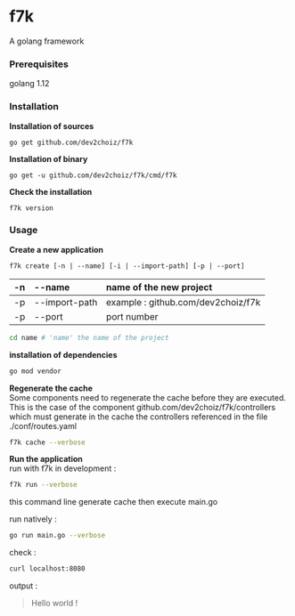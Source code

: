 
# f7k

A golang framework

### Prerequisites

golang 1.12

### Installation

**Installation of sources**

    go get github.com/dev2choiz/f7k

**Installation of binary**

    go get -u github.com/dev2choiz/f7k/cmd/f7k


**Check the installation**

    f7k version

### Usage

**Create a new application**

    f7k create [-n | --name] [-i | --import-path] [-p | --port]



|&#45;n|&#45;&#45;name|name of the new project|
|:-------|:-------|:-------|
|&#45;p|&#45;&#45;import-path|example : github.com/dev2choiz/f7k|
|&#45;p|&#45;&#45;port|port number|

```bash
cd name # 'name' the name of the project
```

**installation of dependencies**  
```bash
go mod vendor
```

**Regenerate the cache**    
Some components need to regenerate the cache before they are executed.  
This is the case of the component github.com/dev2choiz/f7k/controllers which must generate in the cache the controllers referenced in the file ./conf/routes.yaml  
  
```bash
f7k cache --verbose
```
  
**Run the application**  
run with f7k in development : 
```bash
f7k run --verbose
```
this command line generate cache then execute main.go

run natively :
```bash
go run main.go --verbose
```

check :
```bash
curl localhost:8080
```

output :  
>Hello world !
